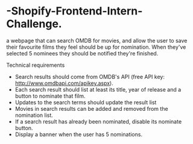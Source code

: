 # -Shopify-Frontend-Intern-Challenge.
 a webpage that can search OMDB for movies, and allow the user to save their favourite films they feel should be up for nomination. When they've selected 5 nominees they should be notified they're finished.
 
Technical requirements
- Search results should come from OMDB's API (free API key: http://www.omdbapi.com/apikey.aspx).
- Each search result should list at least its title, year of release and a button to nominate that film.
- Updates to the search terms should update the result list
- Movies in search results can be added and removed from the nomination list.
- If a search result has already been nominated, disable its nominate button.
- Display a banner when the user has 5 nominations.

